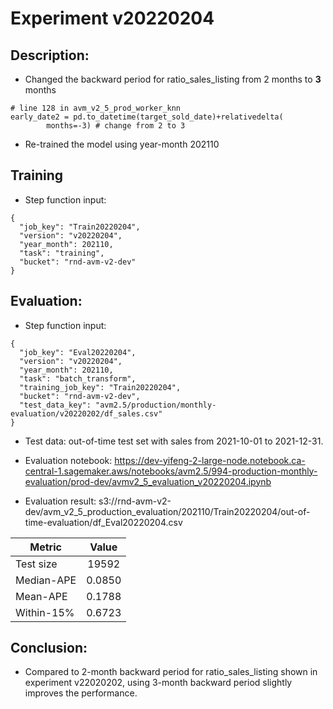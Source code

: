 # Experiment v20220204

## Description:
* Changed the backward period for ratio_sales_listing from 2 months to **3** months
```
# line 128 in avm_v2_5_prod_worker_knn
early_date2 = pd.to_datetime(target_sold_date)+relativedelta(
        months=-3) # change from 2 to 3
```
* Re-trained the model using year-month 202110

## Training
* Step function input:
```
{
  "job_key": "Train20220204",
  "version": "v20220204",
  "year_month": 202110,
  "task": "training",
  "bucket": "rnd-avm-v2-dev"
}
```

## Evaluation:
* Step function input:
```
{
  "job_key": "Eval20220204",
  "version": "v20220204",
  "year_month": 202110,
  "task": "batch_transform",
  "training_job_key": "Train20220204",
  "bucket": "rnd-avm-v2-dev",
  "test_data_key": "avm2.5/production/monthly-evaluation/v20220202/df_sales.csv"
}
```

* Test data: out-of-time test set with sales from 2021-10-01 to 2021-12-31.

* Evaluation notebook: https://dev-yifeng-2-large-node.notebook.ca-central-1.sagemaker.aws/notebooks/avm2.5/994-production-monthly-evaluation/prod-dev/avmv2_5_evaluation_v20220204.ipynb

* Evaluation result: s3://rnd-avm-v2-dev/avm_v2_5_production_evaluation/202110/Train20220204/out-of-time-evaluation/df_Eval20220204.csv

| Metric        | Value         |
| ------------- |:-------------:|
| Test size     | 19592         |
| Median-APE    | 0.0850        |
| Mean-APE      | 0.1788        |
| Within-15%    | 0.6723        |

## Conclusion:

* Compared to 2-month backward period for ratio_sales_listing shown in experiment v22020202, using 3-month backward period slightly improves the performance. 
